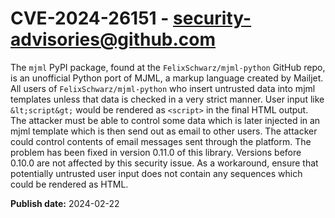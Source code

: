 # CVE-2024-26151 - security-advisories@github.com

The `mjml` PyPI package, found at the `FelixSchwarz/mjml-python` GitHub repo, is an unofficial Python port of MJML, a markup language created by Mailjet. All users of `FelixSchwarz/mjml-python` who insert untrusted data into mjml templates unless that data is checked in a very strict manner. User input like `&lt;script&gt;` would be rendered as `<script>` in the final HTML output. The attacker must be able to control some data which is later injected in an mjml template which is then send out as email to other users. The attacker could control contents of email messages sent through the platform. The problem has been fixed in version 0.11.0 of this library. Versions before 0.10.0 are not affected by this security issue. As a workaround, ensure that potentially untrusted user input does not contain any sequences which could be rendered as HTML.

**Publish date:** 2024-02-22
